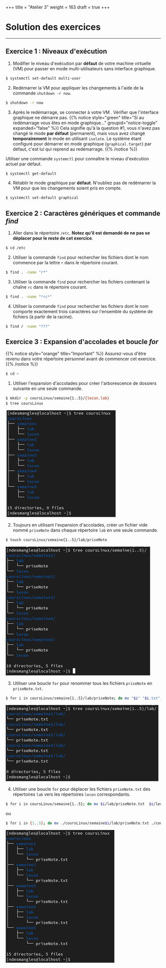 +++
title = "Atelier 3"
weight = 163
draft = true
+++

# Solution des exercices

---
## Exercice 1 : Niveaux d'exécution

1. Modifier le niveau d'exécution par **défaut** de votre machine virtuelle (VM) pour passer en mode multi-utilisateurs sans interface graphique. 
```bash
$ systemctl set-default multi-user
```

2. Redémarrer la VM pour appliquer les changements à l'aide de la commande `shutdown -r now`.
```bash
$ shutdown -r now
```

3. Après le redémarrage, se connecter à votre VM . Vérifier que l'interface graphique ne démarre pas. 
{{% notice style="green" title="Si au redémarrage vous êtes en mode graphique..." groupid="notice-toggle" expanded="false" %}}
Cela signifie qu'à la question #1, vous n'avez pas changé le mode **par défaut** (permanent), mais vous avez changé **temporairement** le mode en utilisant `isolate`. Le système étant configuré pour démarrer en mode graphique (`graphical.target`) par défaut, c'est lui qui reprend au redémarrage.
{{% /notice %}}

Utiliser une commande `systemctl` pour connaître le niveau d'exécution actuel par défaut.
```bash
$ systemctl get-default
```

4. Rétablir le mode graphique par **défaut**. N'oubliez pas de redémarrer la VM pour que les changements soient pris en compte.
```bash
$ systemctl set-default graphical
```

## Exercice 2 : Caractères génériques et commande *find*

1. Aller dans le répertoire `/etc`. **Notez qu'il est demandé de ne pas se déplacer pour le reste de cet exercice**.
```bash
$ cd /etc
```

2. Utiliser la commande `find` pour rechercher les fichiers dont le nom commence par la lettre `r` dans le répertoire courant.
```bash
$ find . -name "r*"
```

3.  Utiliser la commande `find` pour rechercher les fichiers contenant la chaîne `rc` dans le répertoire courant.
```bash
$ find . -name "*rc*"
```

4.  Utiliser la commande `find` pour rechercher les fichiers dont le nom comporte exactement trois caractères sur l'ensemble du système de fichiers (à partir de la racine).
```bash
$ find / -name "???"
```

## Exercice 3 : Expansion d'accolades et boucle *for*

{{% notice style="orange" title="Important" %}}
Assurez-vous d'être revenu dans votre répertoire personnel avant de commencer cet exercice.
{{% /notice %}}

```bash
$ cd ~
```

1. Utiliser l'expansion d'accolades pour créer l'arborescence de dossiers suivante en une seule commande.
```bash
$ mkdir -p coursLinux/semaine{1..5}/{lecon,lab}
$ tree coursLinux
```
![exo3.1](exo3-1.png)

2. Toujours en utilisant l'expansion d'accolades, créer un fichier vide nommé `priseNote` dans chaque répertoire `lab` en une seule commande.
```bash
$ touch coursLinux/semaine{1..5}/lab/priseNote
```
![exo3.2](exo3-2.png)

3. Utiliser une boucle `for` pour renommer tous les fichiers `priseNote` en `priseNote.txt`.
```bash
$ for i in coursLinux/semaine{1..5}/lab/priseNote; do mv "$i" "$i.txt"; done
```
![exo3.3](exo3-3.png)

4. Utiliser une boucle `for` pour déplacer les fichiers `priseNote.txt` des répertoires `lab` vers les répertoires `lecon` correspondants.  
```bash
$ for i in coursLinux/semaine{1..5}; do mv $i/lab/priseNote.txt  $i/lecon; done 
```
ou

```bash
$ for i in {1..5}; do mv ./coursLinux/semaine$i/lab/priseNote.txt ./coursLinux/semaine$i/lecon;done 
```
![exo3.4](exo3-4.png)
